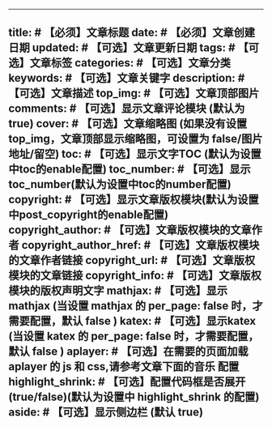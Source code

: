 <!-- ---
title: {{ title }}  
date: {{ date }}    
abbrlink:           
categories:         
tags:               
cover:              
description:        
--- -->
---
title:                  # 【必须】文章标题
date:                   # 【必须】文章创建日期
updated:                # 【可选】文章更新日期
tags:                   # 【可选】文章标签
categories:             # 【可选】文章分类
keywords:               # 【可选】文章关键字
description:            # 【可选】文章描述
top_img:                # 【可选】文章顶部图片
comments:               # 【可选】显示文章评论模块 (默认为 true)
cover:                  # 【可选】文章缩略图 (如果没有设置top_img，文章顶部显示缩略图，可设置为 false/图片地址/留空)
toc:                    # 【可选】显示文字TOC (默认为设置中toc的enable配置)
toc_number:             # 【可选】显示toc_number(默认为设置中toc的number配置)
copyright:              # 【可选】显示文章版权模块(默认为设置中post_copyright的enable配置)
copyright_author:       # 【可选】文章版权模块的文章作者
copyright_author_href:  # 【可选】文章版权模块的文章作者链接
copyright_url:          # 【可选】文章版权模块的文章链接
copyright_info:         # 【可选】文章版权模块的版权声明文字
mathjax:                # 【可选】显示mathjax (当设置 mathjax 的 per_page: false 时，才需要配置，默认 false )
katex:                  # 【可选】显示katex (当设置 katex 的 per_page: false 时，才需要配置，默认 false )
aplayer:                # 【可选】在需要的页面加载 aplayer 的 js 和 css,请参考文章下面的音乐 配置
highlight_shrink:       # 【可选】配置代码框是否展开(true/false)(默认为设置中 highlight_shrink 的配置)
aside:                  # 【可选】显示侧边栏 (默认 true)
---
